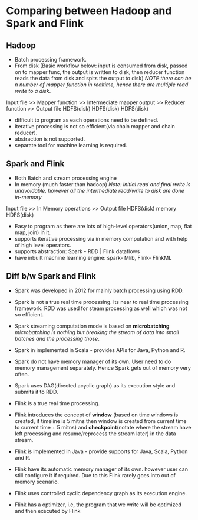 # Comparing between Hadoop and Spark and Flink

## Hadoop

- Batch processing framework.
- From disk (Basic workflow below: input is consumed from disk, passed on to mapper func, the output is written to disk, then reducer function reads the data from disk and spits the output to disk) *NOTE there can be n number of mapper function in realtime, hence there are multiple read write to a disk*.

Input file  >>  Mapper function >> Intermediate mapper output  >> Reducer function  >> Output file
  HDFS(disk)                                 HDFS(disk)                                 HDFS(disk)

- difficult to program as each operations need to be defined.
- iterative processing is not so efficient(via chain mapper and chain reducer).
- abstraction is not supported.
- separate tool for machine learning is required.

## Spark and Flink

- Both Batch and stream processing engine
- In memory (much faster than hadoop) *Note: initial read and final write is unavoidable, however all the intermediate read/write to disk are done in-memory*

Input file  >>    In Memory operations >> Output file
HDFS(disk)           memory               HDFS(disk)

- Easy to program as there are lots of high-level operators(union, map, flat map, join) in it.
- supports iterative processing via in memory computation and with help of high level operators.
- supports abstraction: Spark - RDD | Flink dataflows
- have inbuilt machine learning engine: spark- Mlib, Flink- FlinkML

## Diff b/w Spark and Flink

- Spark was developed in 2012 for mainly batch processing using RDD.
- Spark is not a true real time processing. Its near to real time processing framework. RDD was used for steam processing as well which was not so efficient.
- Spark streaming computation mode is based on **microbatching** *microbatching is nothing but breaking the stream of data into small batches and the processing those*.
- Spark in implemented in Scala - provides APIs for Java, Python and R.
- Spark do not have memory manager of its own. User need to do memory management separately. Hence Spark gets out of memory very often.
- Spark uses DAG(directed acyclic graph) as its execution style and submits it to RDD.

- Flink is a true real time processing.
- Flink introduces the concept of **window** (based on time windows is created, if timeline is 5 mitns then window is created from current time to current time + 5 mitns) and **checkpoint**(notate where the stream have left processing and resume/reprocess the stream later) in the data stream.
- Flink is implemented in Java - provide supports for Java, Scala, Python and R.
- Flink have its automatic memory manager of its own. however user can still configure it if required. Due to this Flink rarely goes into out of memory scenario.
- Flink uses controlled cyclic dependency graph as its execution engine.
- Flink has a optimizer, i.e, the program that we write will be optimized and then executed by Flink
